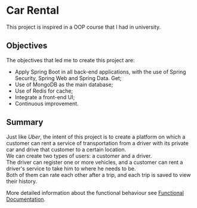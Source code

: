 # Car Rental
This project is inspired in a OOP course that I had in university.

## Objectives

The objectives that led me to create this project are:
 - Apply Spring Boot in all back-end applications, with the use of Spring Security, Spring Web and Spring Data.
Get;
 - Use of MongoDB as the main database;
 - Use of Redis for cache;
 - Integrate a front-end UI;
 - Continuous improvement.

## Summary

Just like *Uber*, the intent of this project is to create a platform on which a customer can rent a service of 
transportation from a driver with its private car and drive that customer to a certain location.\
We can create two types of users: a customer and a driver.\
The driver can register one or more vehicles, and a customer can rent a driver's service to take him to where he needs 
to be.\
Both of them can rate each other after a trip, and each trip is saved to view their history.

More detailed information about the functional behaviour see [Functional Documentation](./docs/functional/functional_doc.md).


